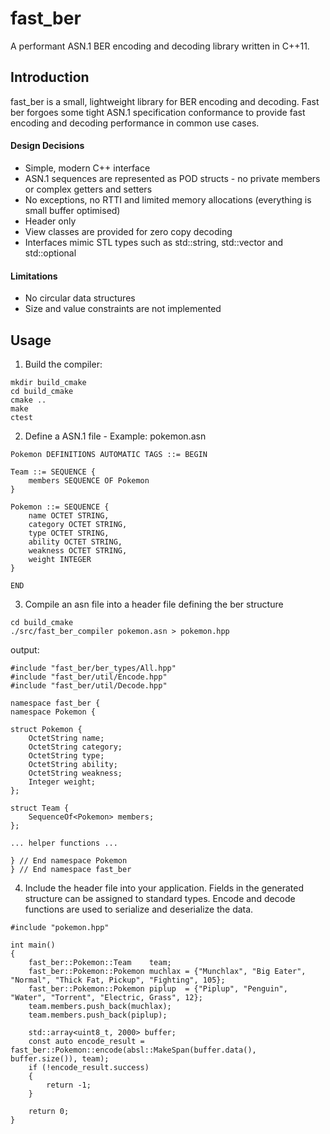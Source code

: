 # fast_ber
A performant ASN.1 BER encoding and decoding library written in C++11.

## Introduction
fast_ber is a small, lightweight library for BER encoding and decoding. Fast ber forgoes some tight ASN.1 specification conformance to provide fast encoding and decoding performance in common use cases.

#### Design Decisions
- Simple, modern C++ interface
- ASN.1 sequences are represented as POD structs - no private members or complex getters and setters
- No exceptions, no RTTI and limited memory allocations (everything is small buffer optimised)
- Header only
- View classes are provided for zero copy decoding
- Interfaces mimic STL types such as std::string, std::vector and std::optional

#### Limitations
- No circular data structures
- Size and value constraints are not implemented

## Usage
1. Build the compiler:
```
mkdir build_cmake
cd build_cmake
cmake ..
make
ctest
```

2. Define a ASN.1 file - Example: pokemon.asn
```
Pokemon DEFINITIONS AUTOMATIC TAGS ::= BEGIN

Team ::= SEQUENCE {
    members SEQUENCE OF Pokemon
}

Pokemon ::= SEQUENCE {
    name OCTET STRING,
    category OCTET STRING,
    type OCTET STRING,
    ability OCTET STRING,
    weakness OCTET STRING,
    weight INTEGER
}

END
```

3. Compile an asn file into a header file defining the ber structure
```
cd build_cmake
./src/fast_ber_compiler pokemon.asn > pokemon.hpp
```
output:
```
#include "fast_ber/ber_types/All.hpp"
#include "fast_ber/util/Encode.hpp"
#include "fast_ber/util/Decode.hpp"

namespace fast_ber {
namespace Pokemon {

struct Pokemon {
    OctetString name;
    OctetString category;
    OctetString type;
    OctetString ability;
    OctetString weakness;
    Integer weight;
};

struct Team {
    SequenceOf<Pokemon> members;
};

... helper functions ...

} // End namespace Pokemon
} // End namespace fast_ber
```

4. Include the header file into your application. Fields in the generated structure can be assigned to standard types. Encode and decode functions are used to serialize and deserialize the data.
```
#include "pokemon.hpp"

int main()
{
    fast_ber::Pokemon::Team    team;
    fast_ber::Pokemon::Pokemon muchlax = {"Munchlax", "Big Eater", "Normal", "Thick Fat, Pickup", "Fighting", 105};
    fast_ber::Pokemon::Pokemon piplup  = {"Piplup", "Penguin", "Water", "Torrent", "Electric, Grass", 12};
    team.members.push_back(muchlax);
    team.members.push_back(piplup);

    std::array<uint8_t, 2000> buffer;
    const auto encode_result = fast_ber::Pokemon::encode(absl::MakeSpan(buffer.data(), buffer.size()), team);
    if (!encode_result.success)
    {
        return -1;
    }
    
    return 0;
}
```
